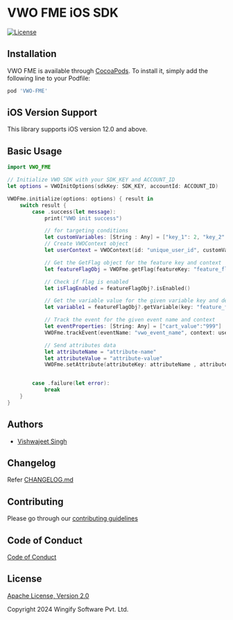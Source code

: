 # VWO FME iOS SDK

[![License](https://img.shields.io/badge/License-Apache%202.0-blue.svg)](http://www.apache.org/licenses/LICENSE-2.0)

## Installation

VWO FME is available through [CocoaPods](http://cocoapods.org). To install
it, simply add the following line to your Podfile:

```bash
pod 'VWO-FME'
```

## iOS Version Support

This library supports iOS version 12.0 and above.

## Basic Usage

```swift
import VWO_FME

// Initialize VWO SDK with your SDK_KEY and ACCOUNT_ID
let options = VWOInitOptions(sdkKey: SDK_KEY, accountId: ACCOUNT_ID)

VWOFme.initialize(options: options) { result in
    switch result {
        case .success(let message):
            print("VWO init success")

            // for targeting conditions
            let customVariables: [String : Any] = ["key_1": 2, "key_2": 0]
            // Create VWOContext object
            let userContext = VWOContext(id: "unique_user_id", customVariables: customVariables)

            // Get the GetFlag object for the feature key and context
            let featureFlagObj = VWOFme.getFlag(featureKey: "feature_flag_name", context: userContext)

            // Check if flag is enabled
            let isFlagEnabled = featureFlagObj?.isEnabled()

            // Get the variable value for the given variable key and default value
            let variable1 = featureFlagObj?.getVariable(key: "feature_flag_variable1", defaultValue: "default-value1")

            // Track the event for the given event name and context
            let eventProperties: [String: Any] = ["cart_value":"999"]
            VWOFme.trackEvent(eventName: "vwo_event_name", context: userContext, eventProperties: eventProperties)

            // Send attributes data
            let attributeName = "attribute-name"
            let attributeValue = "attribute-value"
            VWOFme.setAttribute(attributeKey: attributeName , attributeValue: attributeValue, context: userContext)


        case .failure(let error):
            break
    }
}
```

## Authors

* [Vishwajeet Singh](https://github.com/vishwajeet-wingify)

## Changelog

Refer [CHANGELOG.md](https://github.com/wingify/vwo-fme-ios-sdk/blob/master/CHANGELOG.md)

## Contributing

Please go through our [contributing guidelines](https://github.com/wingify/vwo-fme-ios-sdk/blob/master/CONTRIBUTING.md)

## Code of Conduct

[Code of Conduct](https://github.com/wingify/vwo-fme-ios-sdk/blob/master/CODE_OF_CONDUCT.md)

## License

[Apache License, Version 2.0](https://github.com/wingify/vwo-fme-ios-sdk/blob/master/LICENSE)

Copyright 2024 Wingify Software Pvt. Ltd.
